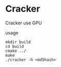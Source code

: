 # Cracker
Cracker use GPU

usage
```
mkdir build
cd build
cmake ../
make
./cracker -h <md5hash> 
```
